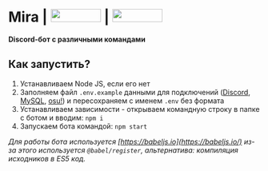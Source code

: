 # Mira | <a href="https://nodejs.org/"><img src="https://upload.wikimedia.org/wikipedia/commons/thumb/7/7e/Node.js_logo_2015.svg/1280px-Node.js_logo_2015.svg.png"  height="26" width="100"></a> | <a href="http://dev.mysql.com/downloads/installer/"><img src="https://cdn-images-1.medium.com/max/1600/0*AhVo_3sCq-ft64ki.jpg"  height="26" width="100"></a>
**Discord-бот с различными командами**

## Как запустить?

1. Устанавливаем Node JS, если его нет
2. Заполняем файл `.env.example` данными для подключений ([Discord](https://discordapp.com/developers/applications/), [MySQL](http://dev.mysql.com/downloads/installer/), [osu!](https://github.com/ppy/osu-api/wiki/)) и пересохраняем с именем `.env` без формата
3. Устанавливаем зависимости - открываем командную строку в папке с ботом и вводим: `npm i`
4. Запускаем бота командой: `npm start`

*Для работы бота используется [https://babeljs.io](https://babeljs.io/) из-за этого используется `@babel/register`, альтернатива: компиляция исходников в ES5 код.*
